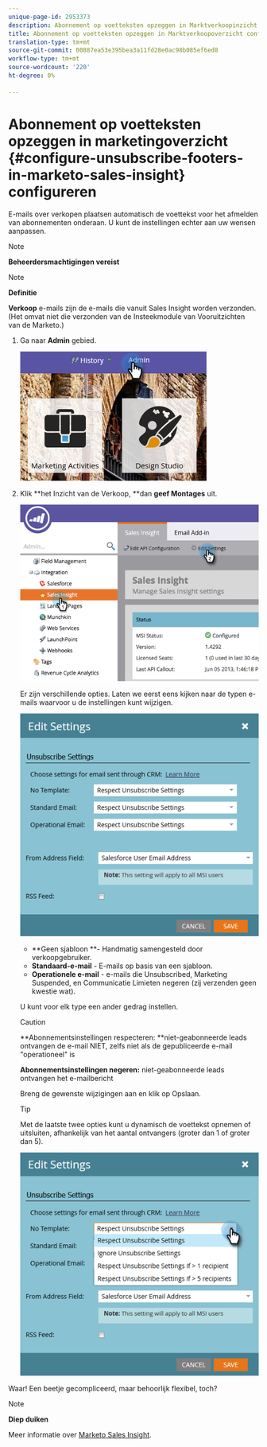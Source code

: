 ```yaml
---
unique-page-id: 2953373
description: Abonnement op voetteksten opzeggen in Marktverkoopinzicht - Marketo Docs - Productdocumentatie configureren
title: Abonnement op voetteksten opzeggen in Marktverkoopoverzicht configureren
translation-type: tm+mt
source-git-commit: 00887ea53e395bea3a11fd28e0ac98b085ef6ed8
workflow-type: tm+mt
source-wordcount: '220'
ht-degree: 0%

---
```



# Abonnement op voetteksten opzeggen in marketingoverzicht {#configure-unsubscribe-footers-in-marketo-sales-insight} configureren

E-mails over verkopen plaatsen automatisch de voettekst voor het afmelden van abonnementen onderaan. U kunt de instellingen echter aan uw wensen aanpassen.

>[!NOTE]
>
>**Beheerdersmachtigingen vereist**

>[!NOTE]
>
>**Definitie**
>
>**Verkoop** e-mails zijn de e-mails die vanuit Sales Insight worden verzonden. (Het omvat niet die verzonden van de Insteekmodule van Vooruitzichten van de Marketo.)

1. Ga naar **Admin** gebied.

   ![](assets/one-1.png)

1. Klik **het Inzicht van de Verkoop, **dan **geef Montages** uit.

   ![](assets/two-1.png)

   Er zijn verschillende opties. Laten we eerst eens kijken naar de typen e-mails waarvoor u de instellingen kunt wijzigen.

   ![](assets/three-1.png)

   * **Geen sjabloon **- Handmatig samengesteld door verkoopgebruiker.
   * **Standaard-e-mail**  - E-mails op basis van een sjabloon.
   * **Operationele e-mail**  - e-mails die Unsubscribed, Marketing Suspended, en Communicatie Limieten negeren (zij verzenden geen kwestie wat).

   U kunt voor elk type een ander gedrag instellen.

   >[!CAUTION]
   >
   >**Abonnementsinstellingen respecteren: **niet-geabonneerde leads ontvangen de e-mail NIET, zelfs niet als de gepubliceerde e-mail &quot;operationeel&quot; is
   >
   >
   >**Abonnementsinstellingen negeren:** niet-geabonneerde leads ontvangen het e-mailbericht

   Breng de gewenste wijzigingen aan en klik op Opslaan.

   >[!TIP]
   >
   >Met de laatste twee opties kunt u dynamisch de voettekst opnemen of uitsluiten, afhankelijk van het aantal ontvangers (groter dan 1 of groter dan 5).

   ![](assets/four-1.png)

Waar! Een beetje gecompliceerd, maar behoorlijk flexibel, toch?

>[!NOTE]
>
>**Diep duiken**
>
>Meer informatie over [Marketo Sales Insight](http://docs.marketo.com/display/docs/marketo+sales+insight).

